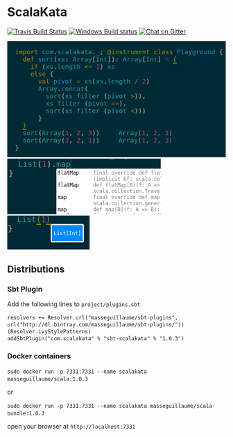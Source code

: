 # ScalaKata

[![Travis Build Status](https://img.shields.io/travis/MasseGuillaume/ScalaKata2.svg?style=flat-square)](https://travis-ci.org/MasseGuillaume/ScalaKata2) [![Windows Build status](https://img.shields.io/appveyor/ci/MasseGuillaume/ScalaKata2.svg?style=flat-square)](https://ci.appveyor.com/project/MasseGuillaume/scalakata2/branch/master) [![Chat on Gitter](https://badges.gitter.im/Join%20Chat.svg)](https://gitter.im/MasseGuillaume/ScalaKata2)

![Insight](/Doc/insight.png)
![Autocomplete](/Doc/autocomplete.png)
![Type Inferance](/Doc/typeInferance.png)

## Distributions

### Sbt Plugin

Add the following lines to `project/plugins.sbt`

```
resolvers += Resolver.url("masseguillaume/sbt-plugins", url("http://dl.bintray.com/masseguillaume/sbt-plugins/"))(Resolver.ivyStylePatterns)
addSbtPlugin("com.scalakata" % "sbt-scalakata" % "1.0.3")
```

### Docker containers

`sudo docker run -p 7331:7331 --name scalakata masseguillaume/scala:1.0.3`

or

`sudo docker run -p 7331:7331 --name scalakata masseguillaume/scala-bundle:1.0.3`

open your browser at `http://localhost:7331`


